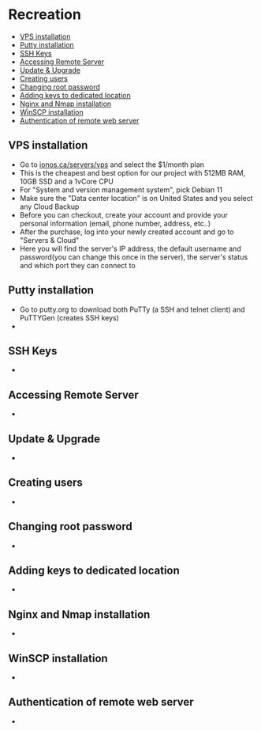 # Recreation

- [VPS installation](#vps-installation)
- [Putty installation](#putty-installation)
- [SSH Keys](#ssh-keys)
- [Accessing Remote Server](#accessing-remote-server)
- [Update & Upgrade](#update--upgrade)
- [Creating users](#creating-users)
- [Changing root password](#changing-root-password)
- [Adding keys to dedicated location](#adding-keys-to-dedicated-location)
- [Nginx and Nmap installation](#nginx-and-nmap-installation)
- [WinSCP installation](#winscp-installation)
- [Authentication of remote web server](#authentication-of-remote-web-server)

## VPS installation
- Go to [ionos.ca/servers/vps](https://ionos.ca/servers/vps) and select the $1/month plan
- This is the cheapest and best option for our project with 512MB RAM, 10GB SSD and a 1vCore CPU
- For "System and version management system", pick Debian 11
- Make sure the "Data center location" is on United States and you select any Cloud Backup
- Before you can checkout, create your account and provide your personal information (email, phone number, address, etc..)
- After the purchase, log into your newly created account and go to "Servers & Cloud"
- Here you will find the server's IP address, the default username and password(you can change this once in the server), the server's status and which port they can connect to

## Putty installation
- Go to putty.org to download both PuTTy (a SSH and telnet client) and PuTTYGen (creates SSH keys)
- 

## SSH Keys
-

## Accessing Remote Server
-

## Update & Upgrade
-

## Creating users
-

## Changing root password
-

## Adding keys to dedicated location
-

## Nginx and Nmap installation
-

## WinSCP installation
-

## Authentication of remote web server
-
